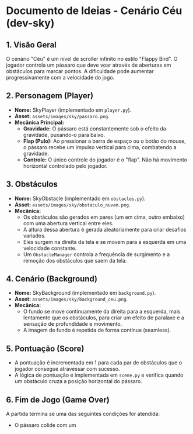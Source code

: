 # Documento de Ideias - Cenário Céu (dev-sky)

## 1. Visão Geral
O cenário "Céu" é um nível de scroller infinito no estilo "Flappy Bird". O jogador controla um pássaro que deve voar através de aberturas em obstáculos para marcar pontos. A dificuldade pode aumentar progressivamente com a velocidade do jogo.

## 2. Personagem (Player)
- **Nome:** SkyPlayer (implementado em `player.py`).
- **Asset:** `assets/images/sky/passaro.png`.
- **Mecânica Principal:**
  - **Gravidade:** O pássaro está constantemente sob o efeito da gravidade, puxando-o para baixo.
  - **Flap (Pulo):** Ao pressionar a barra de espaço ou o botão do mouse, o pássaro recebe um impulso vertical para cima, combatendo a gravidade.
  - **Controle:** O único controle do jogador é o "flap". Não há movimento horizontal controlado pelo jogador.

## 3. Obstáculos
- **Nome:** SkyObstacle (implementado em `obstacles.py`).
- **Asset:** `assets/images/sky/obstaculo_nuvem.png`.
- **Mecânica:**
  - Os obstáculos são gerados em pares (um em cima, outro embaixo) com uma abertura vertical entre eles.
  - A altura dessa abertura é gerada aleatoriamente para criar desafios variados.
  - Eles surgem na direita da tela e se movem para a esquerda em uma velocidade constante.
  - Um `ObstacleManager` controla a frequência de surgimento e a remoção dos obstáculos que saem da tela.

## 4. Cenário (Background)
- **Nome:** SkyBackground (implementado em `background.py`).
- **Asset:** `assets/images/sky/background_ceu.png`.
- **Mecânica:**
  - O fundo se move continuamente da direita para a esquerda, mais lentamente que os obstáculos, para criar um efeito de paralaxe e a sensação de profundidade e movimento.
  - A imagem de fundo é repetida de forma contínua (seamless).

## 5. Pontuação (Score)
- A pontuação é incrementada em 1 para cada par de obstáculos que o jogador consegue atravessar com sucesso.
- A lógica de pontuação é implementada em `scene.py` e verifica quando um obstáculo cruza a posição horizontal do pássaro.

## 6. Fim de Jogo (Game Over)
A partida termina se uma das seguintes condições for atendida:
- O pássaro colide com um